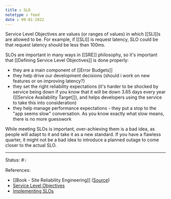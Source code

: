 ```yaml
---
title : SLO
notetype : feed
date : 09-01-2022
---
```


Service Level Objectives are values (or ranges of values) in which [[SLI]]s are allowed to be. For example, if [[SLI]] is request latency, SLO could be that request latency should be less than 100ms. 

SLOs are important in many ways in [[SRE]] philosophy, so it's important that [[Defining Service Level Objectives]] is done properly:
- they are a main component of [[Error Budgets]]
- they help drive our development decisions (should i work on new features or on improving latency?)
- they set the right reliability expectations (it's harder to be shocked by service being down if you know that it will be down 3.65 days every year ([[Service Availability Target]]), and helps developers using the service to take this into consideration)
- they help manage performance expectations - they put a stop to the "app seems slow" conversation. As you know exactly what slow means, there is no more guesswork


While meeting SLOs is important, over-achieving them is a bad idea, as people will adapt to it and take it as a new standard. If you have a flawless quarter, it might not be a bad idea to introduce a planned outage to come closer to the actual SLO.

-----

Status: #💡 

References:
- [[Book - Site Reliability Engineering]] ([Source](https://sre.google/sre-book/table-of-contents/))
- [Service Level Objectives](https://sre.google/sre-book/service-level-objectives/)
- [Implementing SLOs](https://sre.google/workbook/implementing-slos/)
